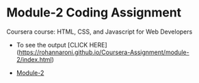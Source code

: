 

# Module-2 Coding Assignment

Coursera course: HTML, CSS, and Javascript for Web Developers

* To see the output [CLICK HERE] (https://rohannaroni.github.io/Coursera-Assignment/module-2/index.html)

* [Module-2](https://siddartha19.github.io/Coursera-HTML-CSS-and-JavaScript-for-Web-Developers/Assignments/module-2/index.html)

